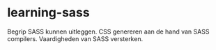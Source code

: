 # learning-sass

Begrip SASS kunnen uitleggen.
CSS genereren aan de hand van SASS compilers.
Vaardigheden van SASS versterken.
